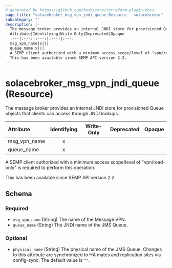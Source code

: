 ```yaml
---
# generated by https://github.com/hashicorp/terraform-plugin-docs
page_title: "solacebroker_msg_vpn_jndi_queue Resource - solacebroker"
subcategory: ""
description: |-
  The message broker provides an internal JNDI store for provisioned Queue objects that clients can access through JNDI lookups.
  Attribute|Identifying|Write-Only|Deprecated|Opaque
  :---|:---:|:---:|:---:|:---:
  msg_vpn_name|x|||
  queue_name|x|||
  A SEMP client authorized with a minimum access scope/level of "vpn/read-only" is required to perform this operation.
  This has been available since SEMP API version 2.2.
---
```


# solacebroker_msg_vpn_jndi_queue (Resource)

The message broker provides an internal JNDI store for provisioned Queue objects that clients can access through JNDI lookups.


Attribute|Identifying|Write-Only|Deprecated|Opaque
:---|:---:|:---:|:---:|:---:
msg_vpn_name|x|||
queue_name|x|||



A SEMP client authorized with a minimum access scope/level of "vpn/read-only" is required to perform this operation.

This has been available since SEMP API version 2.2.



<!-- schema generated by tfplugindocs -->
## Schema

### Required

- `msg_vpn_name` (String) The name of the Message VPN.
- `queue_name` (String) The JNDI name of the JMS Queue.

### Optional

- `physical_name` (String) The physical name of the JMS Queue. Changes to this attribute are synchronized to HA mates and replication sites via config-sync. The default value is `""`.
